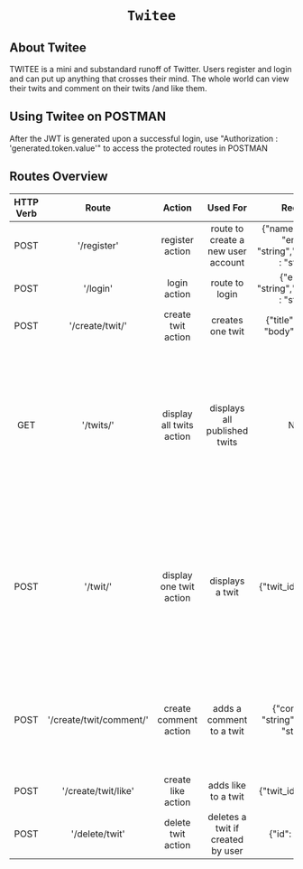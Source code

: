 <h1 align="center">
    
    Twitee
</h1>



## About Twitee

TWITEE is a mini and substandard runoff of Twitter. Users register and login and can put up
anything that crosses their mind. The whole world can view their twits and comment on their
twits /and like them. 

## Using Twitee on POSTMAN
After the JWT is generated upon a successful login, use "Authorization : 'generated.token.value'" to access the protected routes in POSTMAN

## Routes Overview

| HTTP Verb    | Route          | Action | Used For    | Request | Expected Response/Action |
| :---:         |     :---:      |         :---: | :---: |  :---: | :---: |
| POST   | '/register'     | register action    | route to create a new user account   | {"name": "string", "email" : "string","password" : "string"} | {"status": true,"message": "User created successfully" |
| POST | '/login'      | login action     |route to login    |{"email" : "string","password" : "string"}    | Generates an JWT authentication token and logs user into Dashboard    |
| POST | '/create/twit/'     | create twit action    | creates one twit   |{"title": "string", "body": "string"} |{ "status": true, "message": "Twit created successfully"} |
| GET | '/twits/'     | display all twits action    | displays all published twits   |None | { "_id": "string", "title": "string", "body": "string", "user_id": "string", "comments": [{ "user_id": "string", "text": "string", "date": "Tue Jan 04 2022 02:46:15 GMT+0100 (West Africa Standard Time)", "_id": "61d3a6e890d9947ad51483f8"}],"likes": ["user_id": "61d32eaed40111ba285de0dd","date": "Tue Jan 04 2022 03:07:42 GMT+0100 (West Africa Standard Time)", "_id": "string],  "createdAt": "2022-01-04T00:26:55.939Z","updatedAt": "2022-01-04T02:07:43.129Z"}] |
| POST | '/twit/'     | display one twit action    | displays a twit   | {"twit_id": "string"} | { "_id": "string", "title": "string", "body": "string", "user_id": "string", "comments": [{ "user_id": "string", "text": "string", "date": "Tue Jan 04 2022 02:46:15 GMT+0100 (West Africa Standard Time)", "_id": "61d3a6e890d9947ad51483f8"}],"likes": ["user_id": "61d32eaed40111ba285de0dd","date": "Tue Jan 04 2022 03:07:42 GMT+0100 (West Africa Standard Time)", "_id": "string],  "createdAt": "2022-01-04T00:26:55.939Z","updatedAt": "2022-01-04T02:07:43.129Z"} |
| POST | '/create/twit/comment/' | create comment action     |adds a comment to a twit    | {"comment": "string", "twit_id": "string"} |{"_id": "string", "title": "string", "body": "string", "user_id": "string", "comments": [{ "user_id": "string","text": "string", "date": "Mon Jan 03 2022 20:53:25 GMT+0100 (West Africa Standard Time)", "_id": "string"}], "likes": [], "createdAt": "2022-01-03T19:51:25.281Z", "updatedAt": "2022-01-03T19:53:26.542Z"} |
| POST   | '/create/twit/like'     | create like action    | adds like to a twit   | {"twit_id": "string"}    | { "status": true, "message": "Twit liked successfully"}    |
| POST    | '/delete/twit'      | delete twit action     | deletes a twit if created by user    |{"id": "string"}    |{ "status": true, "message": "Twit deleted successfully"}    |

